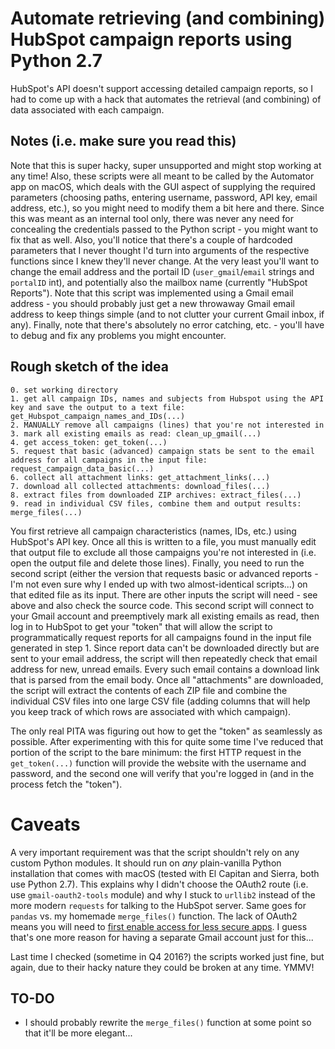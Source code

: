 # Automate retrieving (and combining) HubSpot campaign reports using Python 2.7
HubSpot's API doesn't support accessing detailed campaign reports, so I had to come up with a hack that automates the retrieval (and combining) of data associated with each campaign.

## Notes (i.e. make sure you read this)
Note that this is super hacky, super unsupported and might stop working at any time! Also, these scripts were all meant to be called by the Automator app on macOS, which deals with the GUI aspect of supplying the required parameters (choosing paths, entering username, password, API key, email address, etc.), so you might need to modify them a bit here and there. Since this was meant as an internal tool only, there was never any need for concealing the credentials passed to the Python script - you might want to fix that as well. Also, you'll notice that there's a couple of hardcoded parameters that I never thought I'd turn into arguments of the respective functions since I knew they'll never change. At the very least you'll want to change the email address and the portail ID (`user_gmail`/`email` strings and `portalID` int), and potentially also the mailbox name (currently "HubSpot Reports"). Note that this script was implemented using a Gmail email address - you should probably just get a new throwaway Gmail email address to keep things simple (and to not clutter your current Gmail inbox, if any). Finally, note that there's absolutely no error catching, etc. - you'll have to debug and fix any problems you might encounter.

## Rough sketch of the idea

    0. set working directory
    1. get all campaign IDs, names and subjects from Hubspot using the API key and save the output to a text file: get_Hubspot_campaign_names_and_IDs(...)
    2. MANUALLY remove all campaigns (lines) that you're not interested in
    3. mark all existing emails as read: clean_up_gmail(...)
    4. get access_token: get_token(...)
    5. request that basic (advanced) campaign stats be sent to the email address for all campaigns in the input file: request_campaign_data_basic(...)
    6. collect all attachment links: get_attachment_links(...)
    7. download all collected attachments: download_files(...)
    8. extract files from downloaded ZIP archives: extract_files(...)
    9. read in individual CSV files, combine them and output results: merge_files(...)

You first retrieve all campaign characteristics (names, IDs, etc.) using HubSpot's API key. Once all this is written to a file, you must manually edit that output file to exclude all those campaigns you're not interested in (i.e. open the output file and delete those lines). Finally, you need to run the second script (either the version that requests basic or advanced reports - I'm not even sure why I ended up with two almost-identical scripts...) on that edited file as its input. There are other inputs the script will need - see above and also check the source code. This second script will connect to your Gmail account and preemptively mark all existing emails as read, then log in to HubSpot to get your "token" that will allow the script to programmatically request reports for all campaigns found in the input file generated in step 1. Since report data can't be downloaded directly but are sent to your email address, the script will then repeatedly check that email address for new, unread emails. Every such email contains a download link that is parsed from the email body. Once all "attachments" are downloaded, the script will extract the contents of each ZIP file and combine the individual CSV files into one large CSV file (adding columns that will help you keep track of which rows are associated with which campaign).

The only real PITA was figuring out how to get the "token" as seamlessly as possible. After experimenting with this for quite some time I've reduced that portion of the script to the bare minimum: the first HTTP request in the `get_token(...)` function will provide the website with the username and password, and the second one will verify that you're logged in (and in the process fetch the "token").

# Caveats
A very important requirement was that the script shouldn't rely on any custom Python modules. It should run on *any* plain-vanilla Python installation that comes with macOS (tested with El Capitan and Sierra, both use Python 2.7). This explains why I didn't choose the OAuth2 route (i.e. use `gmail-oauth2-tools` module) and why I stuck to `urllib2` instead of the more modern `requests` for talking to the HubSpot server. Same goes for `pandas` vs. my homemade `merge_files()` function. The lack of OAuth2 means you will need to [first enable access for less secure apps](https://www.google.com/settings/security/lesssecureapps). I guess that's one more reason for having a separate Gmail account just for this...

Last time I checked (sometime in Q4 2016?) the scripts worked just fine, but again, due to their hacky nature they could be broken at any time. YMMV!

## TO-DO
- I should probably rewrite the `merge_files()` function at some point so that it'll be more elegant...

